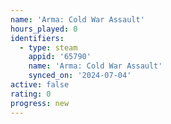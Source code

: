 ```yaml
---
name: 'Arma: Cold War Assault'
hours_played: 0
identifiers:
  - type: steam
    appid: '65790'
    name: 'Arma: Cold War Assault'
    synced_on: '2024-07-04'
active: false
rating: 0
progress: new
---
```


